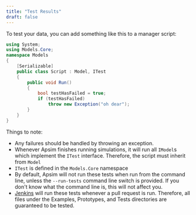 ```yaml
---
title: "Test Results"
draft: false
---
```


To test your data, you can add something like this to a manager script:

```csharp
using System;
using Models.Core;
namespace Models
{
    [Serializable]
    public class Script : Model, ITest
    {
        public void Run()
        {
            bool testHasFailed = true;
            if (testHasFailed)
                throw new Exception("oh dear");
        }
    }
}
```

Things to note:

 * Any failures should be handled by throwing an exception.
 * Whenever Apsim finishes running simulations, it will run all `IModel`s which implement the `ITest` interface. Therefore, the script must inherit from `Model`
 * `ITest` is defined in the `Models.Core` namespace
 * By default, Apsim will not run these tests when run from the command line, unless the `--run-tests` command line switch is provided. If you don't know what the command line is, this will not affect you.
 * [Jenkins](http://www.apsim.info:8080/jenkins) will run these tests whenever a pull request is run. Therefore, all files under the Examples, Prototypes, and Tests directories are guaranteed to be tested.
